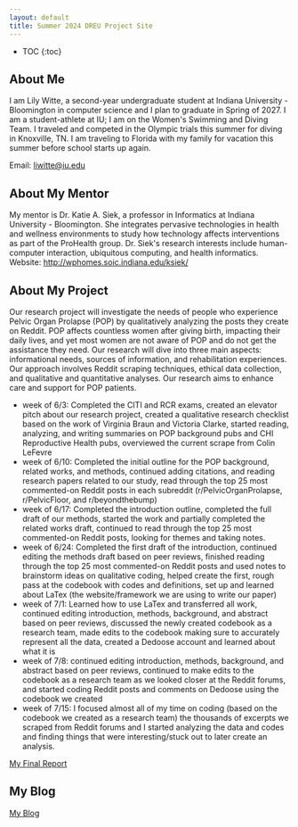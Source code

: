 ```yaml
---
layout: default
title: Summer 2024 DREU Project Site
---
```


* TOC
{:toc}

## About Me

I am Lily Witte, a second-year undergraduate student at Indiana University - Bloomington in computer science and I plan to graduate in Spring of 2027.  I am a student-athlete at IU; I am on the Women's Swimming and Diving Team. I traveled and competed in the Olympic trials this summer for diving in Knoxville, TN. I am traveling to Florida with my family for vacation this summer before school starts up again.

Email: liwitte@iu.edu

## About My Mentor

My mentor is Dr. Katie A. Siek, a professor in Informatics at Indiana University - Bloomington. She integrates pervasive technologies in health and wellness environments to study how technology affects interventions as part of the ProHealth group. Dr. Siek's research interests include human-computer interaction, ubiquitous computing, and health informatics.
Website: http://wphomes.soic.indiana.edu/ksiek/

## About My Project

Our research project will investigate the needs of people who experience Pelvic Organ Prolapse (POP) by qualitatively analyzing the posts they create on Reddit. POP affects countless women after giving birth, impacting their daily lives, and yet most women are not aware of POP and do not get the assistance they need. Our research will dive into three main aspects: informational needs, sources of information, and rehabilitation experiences. Our approach involves Reddit scraping techniques, ethical data collection, and qualitative and quantitative analyses.  Our research aims to enhance care and support for POP patients.  
- week of 6/3: Completed the CITI and RCR exams, created an elevator pitch about our research project, created a qualitative research checklist based on the work of Virginia Braun and Victoria Clarke, started reading, analyzing, and writing summaries on POP background pubs and CHI Reproductive Health pubs, overviewed the current scrape from Colin LeFevre
- week of 6/10: Completed the initial outline for the POP background, related works, and methods, continued adding citations, and reading research papers related to our study, read through the top 25 most commented-on Reddit posts in each subreddit (r/PelvicOrganProlapse, r/PelvicFloor, and r/beyondthebump)
- week of 6/17: Completed the introduction outline, completed the full draft of our methods, started the work and partially completed the related works draft, continued to read through the top 25 most commented-on Reddit posts, looking for themes and taking notes.
- week of 6/24: Completed the first draft of the introduction, continued editing the methods draft based on peer reviews, finished reading through the top 25 most commented-on Reddit posts and used notes to brainstorm ideas on qualitative coding, helped create the first, rough pass at the codebook with codes and definitions, set up and learned about LaTex (the website/framework we are using to write our paper)
- week of 7/1: Learned how to use LaTex and transferred all work, continued editing introduction, methods, background, and abstract based on peer reviews, discussed the newly created codebook as a research team, made edits to the codebook making sure to accurately represent all the data, created a Dedoose account and learned about what it is
- week of 7/8: continued editing introduction, methods, background, and abstract based on peer reviews, continued to make edits to the codebook as a research team as we looked closer at the Reddit forums, and started coding Reddit posts and comments on Dedoose using the codebook we created
- week of 7/15: I focused almost all of my time on coding (based on the codebook we created as a research team) the thousands of excerpts we scraped from Reddit forums and I started analyzing the data and codes and finding things that were interesting/stuck out to later create an analysis.


[My Final Report](files/finalreport.pdf)

## My Blog

[My Blog](blog.html)
